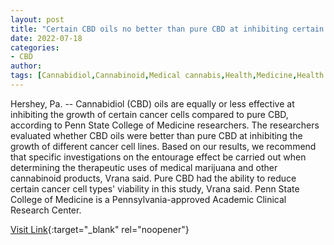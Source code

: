 ```yaml
---
layout: post
title: "Certain CBD oils no better than pure CBD at inhibiting certain cancer cell lines"
date: 2022-07-18
categories:
- CBD
author: 
tags: [Cannabidiol,Cannabinoid,Medical cannabis,Health,Medicine,Health care,Health sciences,Clinical medicine,Medical treatments,Cannabis,Medical specialties,Cannabaceae]
---
```



Hershey, Pa. -- Cannabidiol (CBD) oils are equally or less effective at inhibiting the growth of certain cancer cells compared to pure CBD, according to Penn State College of Medicine researchers. The researchers evaluated whether CBD oils were better than pure CBD at inhibiting the growth of different cancer cell lines. Based on our results, we recommend that specific investigations on the entourage effect be carried out when determining the therapeutic uses of medical marijuana and other cannabinoid products, Vrana said. Pure CBD had the ability to reduce certain cancer cell types' viability in this study, Vrana said. Penn State College of Medicine is a Pennsylvania-approved Academic Clinical Research Center.

[Visit Link](https://www.eurekalert.org/news-releases/728772){:target="_blank" rel="noopener"}


